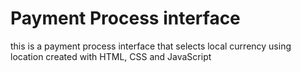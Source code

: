 # Payment Process interface
 this is a payment process interface that selects local currency using location created with HTML, CSS and JavaScript
